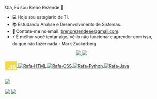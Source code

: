  Olá, Eu sou Breno Rezende 👋

- 💻 Hoje sou estagiario de TI.
- 📚 Estudando Analise e Desenvolvimento de Sistemas.
- 📧 Contate-me no email: brenorezendeee@gmail.com.
- ⚡ É melhor você tentar algo, vê-lo não funcionar e aprender com isso, do que não fazer nada - Mark Zuckerberg 

 <div align="center">
  <a href="https://github.com/brenorezendeee">
  <img height="180em" src="https://github-readme-stats.vercel.app/api?username=brenorezendeee&show_icons=true&theme=dracula&include_all_commits=true&count_private=true"/>
  <img height="180em" src="https://github-readme-stats.vercel.app/api/top-langs/?username=brenorezendeee&layout=compact&langs_count=7&theme=dracula"/>
</div>
 
 </div>
<div style="display: inline_block"><br>
  <img align="center" alt="Rafa-Js" height="30" width="40" src="https://raw.githubusercontent.com/devicons/devicon/master/icons/javascript/javascript-plain.svg">
  <img align="center" alt="Rafa-HTML" height="30" width="40" src="https://img.shields.io/badge/PHP-777BB4?style=for-the-badge&logo=php&logoColor=white">
  <img align="center" alt="Rafa-CSS" height="30" width="40" src="https://img.shields.io/badge/CSS-239120?&style=for-the-badge&logo=css3&logoColor=white">
  <img align="center" alt="Rafa-Python" height="30" width="40" src="https://img.shields.io/badge/HTML-239120?style=for-the-badge&logo=html5&logoColor=white">
  <img align="center" alt="Rafa-Java" height="30" width="40";" src="https://img.shields.io/badge/Java-ED8B00?style=for-the-badge&logo=java&logoColor=white">
</div>
  
  ##
  
  <div> 
  <a href="https://www.instagram.com/breno__rezende/" target="_blank"><img src="https://img.shields.io/badge/-Instagram-%23E4405F?style=for-the-badge&logo=instagram&logoColor=white" target="_blank"></a>
 
  <a href = "brenorezendeee@gmail.com"><img src="https://img.shields.io/badge/-Gmail-%23333?style=for-the-badge&logo=gmail&logoColor=white" target="_blank"></a>
  <a href="https://www.linkedin.com/in/breno-rezende-a800921b7/" target="_blank"><img src="https://img.shields.io/badge/-LinkedIn-%230077B5?style=for-the-badge&logo=linkedin&logoColor=white" target="_blank"></a> 
